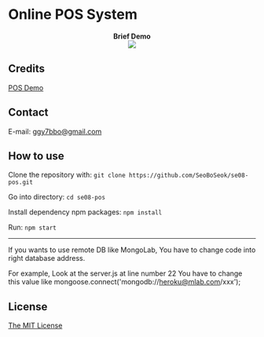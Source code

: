 # Online POS System

<p align="center">
  <b>Brief Demo</b><br>
  <img src="https://seoboseok.github.io/posdemo-resize.gif">
</p>

## Credits

[POS Demo](http://se08-pos-system.herokuapp.com)  

## Contact

E-mail: ggy7bbo@gmail.com


## How to use

Clone the repository with: `git clone https://github.com/SeoBoSeok/se08-pos.git`

Go into directory: `cd se08-pos`

Install dependency npm packages: `npm install`

Run: `npm start`

---

If you wants to use remote DB like MongoLab,
You have to change code into right database address.

For example, Look at the server.js at line number 22
You have to change this value like
mongoose.connect('mongodb://heroku@mlab.com/xxx');


## License

[The MIT License](LICENSE.md)
